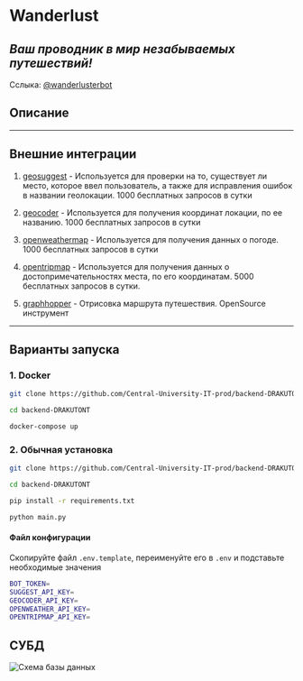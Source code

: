 # Wanderlust
## _Ваш проводник в мир незабываемых путешествий!_

Сслыка: [@wanderlusterbot](https://t.me/wanderlusterbot)

## Описание
---

## Внешние интеграции
1. [geosuggest](https://yandex.ru/dev/geosuggest/doc/ru/) - Используется для проверки на то, существует ли место, которое ввел пользователь, а также для исправления ошибок в названии геолокации. 1000 бесплатных запросов в сутки

2. [geocoder](https://yandex.ru/dev/geocode/doc/ru/) - Используется для получения координат локации, по ее названию. 1000 бесплатных запросов в сутки

3. [openweathermap](https://openweathermap.org/api) - Используется для получения данных о погоде. 1000 бесплатных запросов в сутки

4. [opentripmap](https://dev.opentripmap.org/ru/product) - Используется для получения данных о достопримечательностях места, по его координатам. 5000 бесплатных запросов в сутки.

5. [graphhopper](https://graphhopper.com/maps/) - Отрисовка маршрута путешествия. OpenSource инструмент
---
## Варианты запуска
### 1. Docker
```bash
git clone https://github.com/Central-University-IT-prod/backend-DRAKUTONT.git

cd backend-DRAKUTONT

docker-compose up
```
### 2. Обычная установка
```bash
git clone https://github.com/Central-University-IT-prod/backend-DRAKUTONT.git

cd backend-DRAKUTONT

pip install -r requirements.txt

python main.py
```
#### Файл конфигурации
Скопируйте файл `.env.template`, переименуйте его в `.env` и подставьте необходимые значения

```bash
BOT_TOKEN=
SUGGEST_API_KEY=
GEOCODER_API_KEY=
OPENWEATHER_API_KEY=
OPENTRIPMAP_API_KEY=
```
## СУБД
![Схема базы данных](ER.png)
